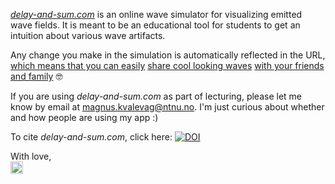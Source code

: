 [_delay-and-sum.com_](https://www.delay-and-sum.com) is an online wave simulator for visualizing emitted wave fields. It is meant to be an educational tool for students to get an intuition about various wave artifacts.

Any change you make in the simulation is automatically reflected in the URL, [which means that you can easily](https://delay-and-sum.com/?state=eyJkZWxheS1tb2RlbCI6InBsYW5lIiwidHVrZXktcm9sbCI6MC41LCJwdWxzZS1sZW5ndGgiOjgsInByb2JlIjp7ImFycmF5LXdpZHRoIjowLjA0LCJuLWVsZW1lbnRzIjo2NH0sImRpc3BsYXktbW9kZSI6ImVudmVsb3BlIiwic2FtcGxlLXBvaW50IjpbLTAuMDI4Mjk1LDAuMDMyMzU1NjI1MDAwMDAwMDA2XX0%3D) [share cool looking waves](https://delay-and-sum.com/?state=eyJjYW1lcmEiOnsicG9zIjpbLTAuMDAwOTc0NjIxNTYyNDIyNTIyNCwwLjAxODIzOTA0MTAzNTM3NTU1NF0sInNjYWxlIjowLjAyMzgyMDc3ODI5MjMzNTc4fSwicHJvYmUiOnsibi1lbGVtZW50cyI6NjR9LCJtYXhpbXVtLWRiIjotMjAsInNvdW5kLXNwZWVkIjoxMDAwLCJ0aW1lIjowLjAwMDA0MDE0NzU5ODIyNjEyNzMyLCJjZW50ZXItZnJlcXVlbmN5IjoxMDAwMDAwLCJzYW1wbGUtcG9pbnQiOlstMC4wNzAyMzU2MjUsMC4wNjI2OTM3NTAwMDAwMDAwMl19) [with your friends and family](https://delay-and-sum.com/?state=eyJkZWxheS1tb2RlbCI6ImRpdmVyZ2luZyIsInByb2JlIjp7Im4tZWxlbWVudHMiOjgyfSwidmlydHVhbC1zb3VyY2UiOlswLjAxMTY4NDM3NDk5OTk5OTk5NywwLjAxODI2NjI1MDAwMDAwMDAwOF0sInRpbWUiOjAuMDAwMDY5NDQxMzY0ODA0Mzc2NjYsInNhbXBsZS1wb2ludCI6Wy0wLjA0ODA2MzEyNSwwLjAyNjYxNjI1MDAwMDAwMDAwOF19) 🤓

If you are using _delay-and-sum.com_ as part of lecturing, please let me know by email at magnus.kvalevag@ntnu.no. I'm just curious about whether and how people are using my app :)

To cite _delay-and-sum.com_, click here: [![DOI](https://zenodo.org/badge/DOI/10.5281/zenodo.14259486.svg)](https://doi.org/10.5281/zenodo.14259486)

With love,
<br>
<img src="https://github.com/user-attachments/assets/acf78749-b858-47c0-a934-4f5a4039698c" alt="NTNU hovedlogo - farger - bredde" style="height: 20px;">
